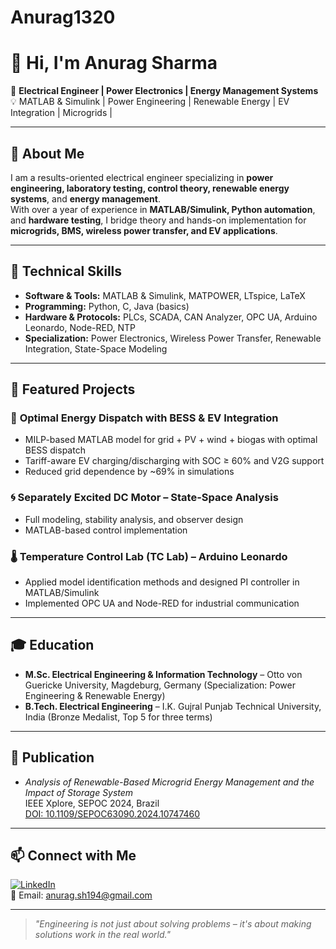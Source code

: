 # Anurag1320
# 👋 Hi, I'm Anurag Sharma  

🎯 **Electrical Engineer | Power Electronics | Energy Management Systems**  
💡 MATLAB & Simulink | Power Engineering | Renewable Energy | EV Integration | Microgrids |  

---

## 🚀 About Me  
I am a results-oriented electrical engineer specializing in **power engineering, laboratory testing, control theory, renewable energy systems**, and **energy management**.  
With over a year of experience in **MATLAB/Simulink, Python automation**, and **hardware testing**, I bridge theory and hands-on implementation for **microgrids, BMS, wireless power transfer, and EV applications**.

---

## 🔧 Technical Skills
- **Software & Tools:** MATLAB & Simulink, MATPOWER, LTspice, LaTeX  
- **Programming:** Python, C, Java (basics)  
- **Hardware & Protocols:** PLCs, SCADA, CAN Analyzer, OPC UA, Arduino Leonardo, Node-RED, NTP  
- **Specialization:** Power Electronics, Wireless Power Transfer, Renewable Integration, State-Space Modeling

---

## 📂 Featured Projects
### 🔋 **Optimal Energy Dispatch with BESS & EV Integration**
- MILP-based MATLAB model for grid + PV + wind + biogas with optimal BESS dispatch  
- Tariff-aware EV charging/discharging with SOC ≥ 60% and V2G support  
- Reduced grid dependence by ~69% in simulations

### 🌀 **Separately Excited DC Motor – State-Space Analysis**
- Full modeling, stability analysis, and observer design  
- MATLAB-based control implementation

### 🌡️ **Temperature Control Lab (TC Lab) – Arduino Leonardo**
- Applied model identification methods and designed PI controller in MATLAB/Simulink  
- Implemented OPC UA and Node-RED for industrial communication

---

## 🎓 Education
- **M.Sc. Electrical Engineering & Information Technology** – Otto von Guericke University, Magdeburg, Germany (Specialization: Power Engineering & Renewable Energy)  
- **B.Tech. Electrical Engineering** – I.K. Gujral Punjab Technical University, India (Bronze Medalist, Top 5 for three terms)

---

## 📜 Publication
- *Analysis of Renewable-Based Microgrid Energy Management and the Impact of Storage System*  
  IEEE Xplore, SEPOC 2024, Brazil  
  [DOI: 10.1109/SEPOC63090.2024.10747460](https://doi.org/10.1109/SEPOC63090.2024.10747460)

---

## 📫 Connect with Me
[![LinkedIn](https://img.shields.io/badge/LinkedIn-Anmol%20Sharma-blue?logo=linkedin)](https://linkedin.com/in/anurag-sharma-884a05210)  
📧 Email: anurag.sh194@gmail.com  

---

> *"Engineering is not just about solving problems – it's about making solutions work in the real world."*

